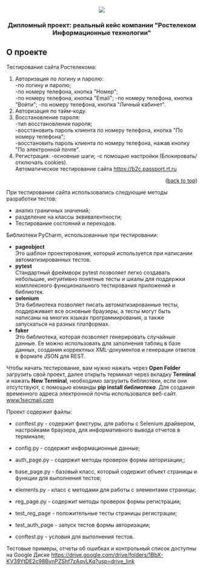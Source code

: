 <!-- PROJECT LOGO -->
<br />
<div id="header" align="center">
  <img src="https://s14.stc.yc.kpcdn.net/share/i/12/13143964/wr-960.webp" "Optional title"/>
</div>
  <h3 align="center">Дипломный проект: реальный кейс компании "Ростелеком Информационные технологии"</h3>


<!-- ABOUT THE PROJECT -->
## О проекте


Тестирование сайта Ростелекома: <br />
1) Авторизация по логину и паролю: <br />
-по логину и паролю;<br />
-по номеру телефона, кнопка "Номер";<br />
-по номеру телефона, кнопка "Email";
-по номеру телефона, кнопка "Войти";
-по номеру телефона, кнопка "Личный кабинет".
2) Авторизация по тайм-коду.
3) Восстановление пароля:<br />
-тип восстановления пароля;<br />
-восстановить пароль клиента по номеру телефона, кнопка "По номеру телефона";<br />
-восстановить пароль клиента по номеру телефона, нажав кнопку "По электронной почте".
4) Регистрация:
-основные шаги;
-с помощью настройки (Блокировать/отключать cookies).<br />
Автоматическое тестирование сайта https://b2c.passport.rt.ru 

<p align="right">(<a href="#readme-top">back to top</a>)</p>

При тестировании сайта использовались следующие методы разработки тестов:

* анализ граничных значений;
* разделение на классы эквивалентности;
* Тестирование состояний и переходов.


Библиотеки PyCharm, использованные при тестировании:

* __pageobject__ <br />
Это шаблон проектирования, который используется при написании автоматизированных тестов.
* __pytest__ <br />
Стандартный фреймворк pytest позволяет легко создавать небольшие, интуитивно понятные тесты и шкалы для поддержки комплексного функционального тестирования приложений и библиотек.
* __selenium__ <br />
Эта библиотека позволяет писать автоматизированные тесты, поддерживает все основные браузеры, а тесты могут быть написаны на многих языках программирования, а также запускаться на разных платформах.
* __faker__ <br />
Это библиотека, которая позволяет генерировать случайные данные. Ее можно использовать для заполнения таблиц в базе данных, создания корректных XML-документов и генерации ответов в формате JSON для REST.

Чтобы начать тестирование, вам нужно нажать через __Open Folder__ загрузить свой проект, далее открыть терминал через вкладку __Terminal__ и нажать __New Terminal__, необходимо загрузить библиотеки, если они отсутствуют, с помощью команды __pip install *библиотека*__.
Для создания временного адреса электронной почты использовался веб-сайт. www.1secmail.com

Проект содержит файлы:

* conftest.py - содержит фикстуры, для работы с Selenium драйвером, настройками браузера, для информативного вывода отчетов в терминале;

* config.py - содержит информационные данные;

* auth_page.py - содержит методы проверок формы авторизации;;

* base_page.py - базовый класс, который содержит объект страницы и функции для выполнения тестов;

* elements.py - класс с методами для работы с элементами страницы;

* reg_page.py - содержит методы проверок формы регистрации;

* test_reg_page - положительные тесты страницы регистрации;

* test_auth_page - запуск тестов формы авторизации;

* conftest.py - условия для выполнения тестов.


Тестовые примеры, отчеты об ошибках и контрольный список доступны на Google Диске https://drive.google.com/drive/folders/1BbX-KV39YtDE2c98BynPZShf7zAqvLKq?usp=drive_link
